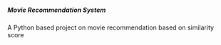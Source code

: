 ##### Movie Recommendation System
A Python based project on movie recommendation based on similarity score
